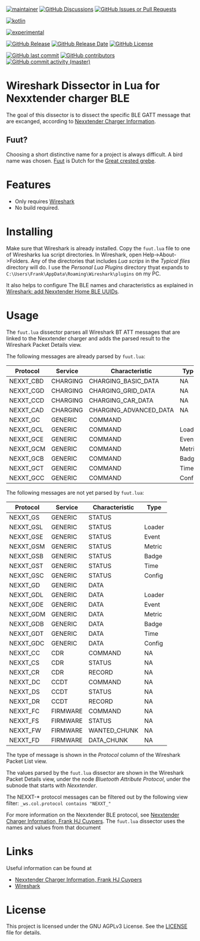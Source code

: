 [![maintainer](https://img.shields.io/badge/maintainer-Frank%20HJ%20Cuypers-green?style=for-the-badge&logo=github)](https://github.com/frankhjcuypers)
[![GitHub Discussions](https://img.shields.io/github/discussions/FrankHJCuypers/Gaai?style=for-the-badge&logo=github)](https://github.com/FrankHJCuypers/Gaai/discussions)
[![GitHub Issues or Pull Requests](https://img.shields.io/github/issues/FrankHJCuypers/Gaai?style=for-the-badge&logo=github)](https://github.com/FrankHJCuypers/Gaai/issues)

[![kotlin](https://img.shields.io/badge/Kotlin-B125EA?style=for-the-badge&logo=kotlin&logoColor=white)](https://developer.android.com/kotlin)

[![experimental](https://img.shields.io/badge/version-experimental-red)](https://kotlinlang.org/docs/components-stability.html#stability-levels-explained)

[![GitHub Release](https://img.shields.io/github/v/release/FrankHJCuypers/Gaai?include_prereleases&display_name=tag&logo=github)](https://github.com/FrankHJCuypers/Gaai/releases)
[![GitHub Release Date](https://img.shields.io/github/release-date-pre/FrankHJCuypers/Gaai?logo=github)](https://github.com/FrankHJCuypers/Gaai/releases)
[![GitHub License](https://img.shields.io/github/license/FrankHJCuypers/Gaai?logo=github)](LICENSE)

[![GitHub last commit](https://img.shields.io/github/last-commit/FrankHJCuypers/Gaai?logo=github)](https://github.com/FrankHJCuypers/Gaai/commits)
[![GitHub contributors](https://img.shields.io/github/contributors/FrankHJCuypers/Gaai?logo=github)](https://github.com/FrankHJCuypers/Gaai/graphs/contributors)
[![GitHub commit activity (master)](https://img.shields.io/github/commit-activity/y/FrankHJCuypers/Gaai/master?logo=github)](https://github.com/FrankHJCuypers/Gaai/commits/master)


# Wireshark Dissector in Lua for Nexxtender charger BLE

The goal of this dissector is to dissect the specific BLE GATT message that are excanged,
according to 
[Nexxtender Charger Information](https://github.com/FrankHJCuypers/Gaai/wiki/Nexxtender-Charger-Information).

## Fuut?

Choosing a short distinctive name for a project is always difficult.
A bird name was chosen.
[Fuut](https://nl.wikipedia.org/wiki/Fuut) is Dutch for the
[Great crested grebe](https://en.wikipedia.org/wiki/Great_crested_grebe).

# Features

- Only requires [Wireshark](https://www.wireshark.org/)
- No build required.

# Installing 
Make sure that Wireshark is already installed.
Copy the `fuut.lua` file to one of Wiresharks lua script directories.
In Wireshark, open Help->About->Folders.
Any of the directories that includes *Lua scrips* in the *Typical files* directory will do.
I use the *Personal Lua Plugins* directory thyat expands to 
`C:\Users\Frank\AppData\Roaming\Wireshark\plugins` on my PC.

It also helps to configure The BLE names and characteristics as explained in 
[Wireshark: add Nexxtender Home BLE UUIDs](https://github.com/FrankHJCuypers/Gaai/wiki/Analyzing-Bluetooth-Low-Energy-Traffic#wireshark-add-nexxtender-home-ble-uuids).

# Usage

The `fuut.lua` dissector parses all Wireshark BT ATT messages that are linked to the Nexxtender charger
and adds the parsed result to the Wireshark Packet Details view.

The following messages are already parsed by `fuut.lua`:

| Protocol  | Service  | Characteristic         | Type   |
| --------- | -------- | ---------------------- | ------ |
| NEXXT_CBD | CHARGING | CHARGING_BASIC_DATA    | NA     |
| NEXXT_CGD | CHARGING | CHARGING_GRID_DATA     | NA     |
| NEXXT_CCD | CHARGING | CHARGING_CAR_DATA      | NA     |
| NEXXT_CAD | CHARGING | CHARGING_ADVANCED_DATA | NA     |
| NEXXT_GC  | GENERIC  | COMMAND                |        |
| NEXXT_GCL | GENERIC  | COMMAND                | Loader |
| NEXXT_GCE | GENERIC  | COMMAND                | Event  |
| NEXXT_GCM | GENERIC  | COMMAND                | Metric |
| NEXXT_GCB | GENERIC  | COMMAND                | Badge  |
| NEXXT_GCT | GENERIC  | COMMAND                | Time   |
| NEXXT_GCC | GENERIC  | COMMAND                | Config |

The following messages are not yet parsed by `fuut.lua`:

| Protocol  | Service  | Characteristic         | Type   |
| --------- | ---------| ---------------------- | ------ |
| NEXXT_GS  | GENERIC  | STATUS                 |        |
| NEXXT_GSL | GENERIC  | STATUS                 | Loader |
| NEXXT_GSE | GENERIC  | STATUS                 | Event  |
| NEXXT_GSM | GENERIC  | STATUS                 | Metric |
| NEXXT_GSB | GENERIC  | STATUS                 | Badge  |
| NEXXT_GST | GENERIC  | STATUS                 | Time   |
| NEXXT_GSC | GENERIC  | STATUS                 | Config |
| NEXXT_GD  | GENERIC  | DATA                   |        |
| NEXXT_GDL | GENERIC  | DATA                   | Loader |
| NEXXT_GDE | GENERIC  | DATA                   | Event  |
| NEXXT_GDM | GENERIC  | DATA                   | Metric |
| NEXXT_GDB | GENERIC  | DATA                   | Badge  |
| NEXXT_GDT | GENERIC  | DATA                   | Time   |
| NEXXT_GDC | GENERIC  | DATA                   | Config |
| NEXXT_CC  | CDR      | COMMAND                | NA     |
| NEXXT_CS  | CDR      | STATUS                 | NA     |
| NEXXT_CR  | CDR      | RECORD                 | NA     |
| NEXXT_DC  | CCDT     | COMMAND                | NA     |
| NEXXT_DS  | CCDT     | STATUS                 | NA     |
| NEXXT_DR  | CCDT     | RECORD                 | NA     |
| NEXXT_FC  | FIRMWARE | COMMAND                | NA     |
| NEXXT_FS  | FIRMWARE | STATUS                 | NA     |
| NEXXT_FW  | FIRMWARE | WANTED_CHUNK           | NA     |
| NEXXT_FD  | FIRMWARE | DATA_CHUNK             | NA     |

The type of message is shown in the *Protocol* column of the Wireshark Packet List view.

The values parsed by the `fuut.lua` dissector are shown in the Wireshark Packet Details view,
under the node *Bluetooth Attribute Protocol*, 
under the subnode that starts with *Nexxtender*.

The NEXXT-\* protocol messages can be filtered out by the following view filter: `_ws.col.protocol contains "NEXXT_"`

For more information on the Nexxtender BLE protocol, see 
[Nexxtender Charger Information, Frank HJ Cuypers](https://github.com/FrankHJCuypers/Gaai/wiki/Nexxtender-Charger-Information).
The `fuut.lua` dissector uses the names and values from that document

# Links

Useful information can be found at

- [Nexxtender Charger Information, Frank HJ Cuypers](https://github.com/FrankHJCuypers/Gaai/wiki/Nexxtender-Charger-Information)
- [Wireshark](https://www.wireshark.org/)
# License

This project is licensed under the GNU AGPLv3 License. See the [LICENSE](LICENSE) file for details.



